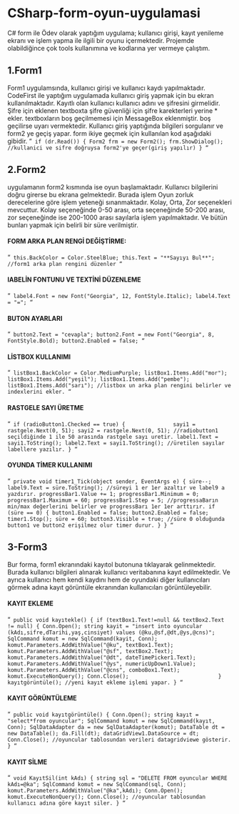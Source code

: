 # CSharp-form-oyun-uygulamasi
C# form ile Ödev olarak yaptığım uygulama; kullanıcı girişi, kayıt yenileme ekranı ve işlem yapma ile ilgili bir oyunu içermektedir.
Projemde olabildiğince çok tools kullanımına ve kodlarına yer vermeye çalıştım.
## 1.Form1
Form1 uygulamsında, kullanıcı girişi ve kullanıcı kaydı yapılmaktadır.
CodeFirst ile yaptığım uygulamada kullanıcı giriş yapmak için bu ekran kullanılmaktadır.
Kayıtlı olan kullanıcı kullanıcı adını ve şifresini girmelidir.
Şifre için eklenen textboxta şifre güvenliği için şifre karekterleri yerine * ekler.
textboxların boş geçilmemesi için MessageBox eklenmiştir. boş geçilirse uyarı vermektedir.
Kullanıcı giriş yaptığında bilgileri sorgulanır ve form2 ye geçiş yapar. form ikiye geçmek için kullanılan kod aşağıdaki gibidir.
“`
    if (dr.Read())
    {
        Form2 frm = new Form2();
        frm.ShowDialog();    
        //kullanici ve sifre doğruysa form2'ye geçer(giriş yapılır)
     }
  “`
## 2.Form2
uygulamanın form2 kısmında ise oyun başlamaktadır.
Kullanıcı bilgilerini doğru girerse bu ekrana gelmektedir.
Burada işlem Oyun zorluk derecelerine göre işlem yeteneği sınanmaktadır.
Kolay, Orta, Zor seçenekleri mevcuttur.
Kolay seçeneğinde 0-50 arası, orta seçeneğinde 50-200 arası, zor seçeneğinde ise 200-1000 arası sayılarla işlem yapılmaktadır.
Ve bütün bunları yapmak için belirli bir süre verilmiştir.
#### FORM ARKA PLAN RENGİ DEĞİŞTİRME:
“`
    this.BackColor = Color.SteelBlue;
    this.Text = "**Sayıyı Bul**";
    //form1 arka plan rengini düzenler
“`
#### lABELİN FONTUNU VE TEXTİNİ DÜZENLEME
“`
    label4.Font = new Font("Georgia", 12, FontStyle.Italic);
    label4.Text = "=";
“`
#### BUTON AYARLARI
“`
    button2.Text = "cevapla";
    button2.Font = new Font("Georgia", 8, FontStyle.Bold);
    button2.Enabled = false;
“`
#### LİSTBOX KULLANIMI
“`
    listBox1.BackColor = Color.MediumPurple;
        listBox1.Items.Add("mor");
        listBox1.Items.Add("yeşil");
        listBox1.Items.Add("pembe");
        listBox1.Items.Add("sarı");
    //listbox un arka plan rengini belirler ve indexlerini ekler.
“`
#### RASTGELE SAYI ÜRETME
“`
     if (radioButton1.Checked == true)
    {              
         sayi1 = rastgele.Next(0, 51);
         sayi2 = rastgele.Next(0, 51);
         //radiobutton1 seçildiğinde 1 ile 50 arasında rastgele sayı uretir.
         label1.Text = sayi1.ToString();
         label2.Text = sayi1.ToString();
         //üretilen sayılar labellere yazılır.
    }
“`
#### OYUNDA TİMER KULLANIMI
“`
    private void timer1_Tick(object sender, EventArgs e)
    {
        süre--;
        label9.Text = süre.ToString();
        //süreyi 1 er 1er azaltır ve label9 a yazdırır.
        progressBar1.Value += 1;
        progressBar1.Minimum = 0;
        progressBar1.Maximum = 60;
        progressBar1.Step = 5;
        //progressaBarın min/max değerlerini belirler ve progressBarı 1er 1er arttırır.
        if (süre == 0)
        {
            button1.Enabled = false;
            button2.Enabled = false;
            timer1.Stop();
            süre = 60;
            button3.Visible = true;
            //süre 0 olduğunda button1 ve button2 erişilmez olur timer durur.
        }
    }
“`
## 3-Form3
Bur forma, form1 ekranındaki kayıtol butonuna tıklayarak gelinmektedir.
Burada kullanıcı bilgileri alınarak kullanıcı veritabanına kayıt edilmektedir.
Ve ayrıca kullanıcı hem kendi kaydını hem de oyundaki diğer kullanıcıları görmek adına kayıt görüntüle ekranından kullanıcıları görüntüleyebilir.
#### KAYIT EKLEME
“`
    public void kayıtekle()
    {
    if (textBox1.Text!=null && textBox2.Text != null)
    {
        Conn.Open();
            string kayit = "insert into oyuncular (kAdı,sifre,dTarihi,yaş,cinsiyet) values (@ku,@sf,@dt,@ys,@cns)";
            SqlCommand komut = new SqlCommand(kayit, Conn);
            komut.Parameters.AddWithValue("@ku", textBox1.Text);
            komut.Parameters.AddWithValue("@sf", textBox2.Text);
            komut.Parameters.AddWithValue("@dt", dateTimePicker1.Text);
            komut.Parameters.AddWithValue("@ys", numericUpDown1.Value);
            komut.Parameters.AddWithValue("@cns", comboBox1.Text);
            komut.ExecuteNonQuery();
            Conn.Close();                           
            }
        kayıtgörüntüle();
        //yeni kayıt ekleme işlemi yapar.
        }
“`
#### KAYIT GÖRÜNTÜLEME
“`
    public void kayıtgörüntüle()
    {
        Conn.Open();
        string kayıt = "select*from oyuncular";
        SqlCommand komut = new SqlCommand(kayıt, Conn);
        SqlDataAdapter da = new SqlDataAdapter(komut);
        DataTable dt = new DataTable();
        da.Fill(dt);
        dataGridView1.DataSource = dt;
        Conn.Close();
        //oyuncular tablosundan verileri datagridviewe gösterir.
    }
“`
#### KAYIT SİLME
“`
    void KayıtSil(int kAdı)
    {
        string sql = "DELETE FROM oyuncular WHERE kAdı=@ka";
        SqlCommand komut = new SqlCommand(sql, Conn);
        komut.Parameters.AddWithValue("@ka",kAdı);
        Conn.Open();
        komut.ExecuteNonQuery();
        Conn.Close();
        //oyuncular tablosundan kullanıcı adına göre kayıt siler.
    }
    “`

